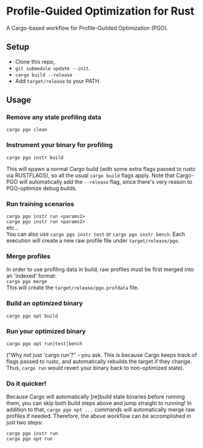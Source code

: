 # Profile-Guided Optimization for Rust

A Cargo-based workflow for Profile-Guilded Optimization (PGO).

## Setup
- Clone this repo,
- `git submodule update --init`.  
- `cargo build --release`
- Add `target/release` to your PATH.

## Usage

### Remove any stale profiling data
`cargo pgo clean`

### Instrument your binary for profiling
`cargo pgo instr build`  

This will spawn a normal Cargo build (with some extra flags passed to rustc via RUSTFLAGS), so all 
the usual `cargo build` flags apply.
Note that Cargo-PGO will automatically add the `--release` flag, since there's very reason to 
PGO-optimize debug builds.

### Run training scenarios
`cargo pgo instr run <params1>`  
`cargo pgo instr run <params2>`  
etc...  
You can also use `cargo pgo instr test` or `cargo pgo instr bench`.
Each execution will create a new raw profile file under `target/release/pgo`.

### Merge profiles
In order to use profiling data in build, raw profiles must be first merged
into an 'indexed' format:  
`cargo pgo merge`  
This will create the `target/release/pgo.profdata` file.

### Build an optimized binary
`cargo pgo opt build`

### Run your optimized binary
`cargo pgo opt run|test|bench`

("Why not just 'cargo run'?" - you ask.  This is because Cargo keeps track of flags passed to rustc, 
and automatically rebuilds the target if they change.  Thus, `cargo run` would revert your 
binary back to non-optimized state).

### Do it quicker!
Because Cargo will automatically [re]build stale binaries before running them, you can skip both 
build steps above and jump straight to running!  In addition to that, `cargo pgo opt ...` commands 
will automatically merge raw profiles if needed.  Therefore, the above workflow can be accomplished
in just two steps:  

`cargo pgo instr run`  
`cargo pgo opt run`
